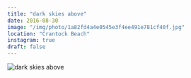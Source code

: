 ```yaml
---
title: "dark skies above"
date: 2016-08-30
image: "/img/photo/1a82fd4a4e0545e3f4ee491e781cf40f.jpg"
location: "Crantock Beach"
instagram: true
draft: false
---
```


![dark skies above](/img/photo/1a82fd4a4e0545e3f4ee491e781cf40f.jpg)
